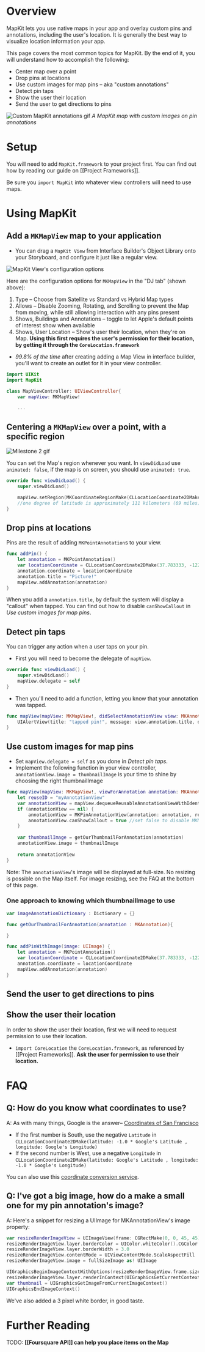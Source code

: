 # Overview

MapKit lets you use native maps in your app and overlay custom pins and annotations, including the user's location. It is generally the best way to visualize location information your app. 

This page covers the most common topics for MapKit. By the end of it, you will understand how to accomplish the following:
* Center map over a point
* Drop pins at locations
* Use custom images for map pins – aka "custom annotations"
* Detect pin taps
* Show the user their location
* Send the user to get directions to pins

![Custom MapKit annotations gif](http://i.imgur.com/WIwqNtn.gif)
*A MapKit map with custom images on pin annotations*

# Setup

You will need to add `MapKit.framework` to your project first. You can find out how by reading our guide on [[Project Frameworks]].

Be sure you `import MapKit` into whatever view controllers will need to use maps. 

# Using MapKit
## Add a `MKMapView` map to your application 

* You can drag a `MapKit View` from Interface Builder's Object Library onto your Storyboard, and configure it just like a regular view. 

![MapKit View's configuration options](http://i.imgur.com/MjOMcsu.png)

Here are the configuration options for `MKMapView` in the "DJ tab" (shown above):
1. Type – Choose from Satellite vs Standard vs Hybrid Map types
2. Allows – Disable Zooming, Rotating, and Scrolling to prevent the Map from moving, while still allowing interaction with any pins present
3. Shows, Buildings and Annotations – toggle to let Apple's default points of interest show when available 
4. Shows, User Location – Show's user their location, when they're on Map. **Using this first requires the user's permission for their location, by getting it through the `CoreLocation.framework`**

* *99.8% of the time* after creating adding a Map View in interface builder, you'll want to create an outlet for it in your view controller. 

```swift 
import UIKit
import MapKit

class MapViewController: UIViewController{
    var mapView: MKMapView!

    ...
```

## Centering a `MKMapView` over a point, with a specific region

![Milestone 2 gif](http://i.imgur.com/tro9qJv.gif)

You can set the Map's region whenever you want. In `viewDidLoad` use `animated: false`, if the map is on screen, you should use `animated: true`. 

```swift 
override func viewDidLoad() {
    super.viewDidLoad()

    mapView.setRegion(MKCoordinateRegionMake(CLLocationCoordinate2DMake(37.783333, -122.416667), MKCoordinateSpanMake(0.1, 0.1)), animated: false) 
    //one degree of latitude is approximately 111 kilometers (69 miles) at all times.
}
```

## Drop pins at locations

Pins are the result of adding `MKPointAnnotation`s to your view.

```swift 
func addPin() {
    let annotation = MKPointAnnotation()
    var locationCoordinate = CLLocationCoordinate2DMake(37.783333, -122.416667)
    annotation.coordinate = locationCoordinate
    annotation.title = "Picture!"
    mapView.addAnnotation(annotation)
}
```

When you add a `annotation.title`, by default the system will display a "callout" when tapped. You can find out how to disable `canShowCallout` in *Use custom images for map pins*.

## Detect pin taps

You can trigger any action when a user taps on your pin. 

* First you will need to become the delegate of `mapView`.
``` swift 
override func viewDidLoad() {
    super.viewDidLoad()
    mapView.delegate = self
}
```
* Then you'll need to add a function, letting you know that your annotation was tapped. 
```swift 
func mapView(mapView: MKMapView!, didSelectAnnotationView view: MKAnnotationView!) {
    UIAlertView(title: "tapped pin!", message: view.annotation.title, delegate: nil, cancelButtonTitle: "OK").show()
}
```

## Use custom images for map pins 

* Set `mapView.delegate = self` as you done in *Detect pin taps*.
* Implement the following function in your view controller, `annotationView.image = thumbnailImage` is your time to shine by choosing the right thumbnailImage

```swift
func mapView(mapView: MKMapView!, viewForAnnotation annotation: MKAnnotation!) -> MKAnnotationView! {
    let reuseID = "myAnnotationView"
    var annotationView = mapView.dequeueReusableAnnotationViewWithIdentifier(reuseID)
    if (annotationView == nil) {
        annotationView = MKPinAnnotationView(annotation: annotation, reuseIdentifier: reuseID)
        annotationView.canShowCallout = true //set false to disable MKMapView's automatic pop-up with title
    }
    
    var thumbnailImage = getOurThumbnailForAnnotation(annotation)
    annotationView.image = thumbnailImage 
 
    return annotationView
}
```

Note: The `annotationView`'s image will be displayed at full-size. No resizing is possible on the Map itself. For image resizing, see the FAQ at the bottom of this page.

### One approach to knowing which thumbnailImage to use

```swift
var imageAnnotationDictionary : Dictionary = {}

func getOurThumbnailForAnnotation(annotation : MKAnnotation){

}

func addPinWithImage(image: UIImage) {
    let annotation = MKPointAnnotation()
    var locationCoordinate = CLLocationCoordinate2DMake(37.783333, -122.416667)
    annotation.coordinate = locationCoordinate
    mapView.addAnnotation(annotation)
}
```

## Send the user to get directions to pins

## Show the user their location

In order to show the user their location, first we will need to request permission to use their location. 

* `import CoreLocation` the `CoreLocation.framework`, as referenced by [[Project Frameworks]].
**Ask the user for permission to use their location.**

# FAQ
## Q: How do you know what coordinates to use? 

A: As with many things, Google is the answer– [Coordinates of San Francisco](https://www.google.com/search?q=coordinates+of+san+francisco)
* If the first number is South, use the negative `Latitude` in  `CLLocationCoordinate2DMake(latitude: -1.0 * Google's Latitude , longitude: Google's Longitude)`
* If the second number is West, use a negative `Longitude` in  `CLLocationCoordinate2DMake(latitude: Google's Latitude , longitude: -1.0 * Google's Longitude)`

You can also use this [coordinate conversion service](http://www.latlong.net/convert-address-to-lat-long.html).

## Q: I've got a big image, how do a make a small one for my pin annotation's image?

A: Here's a snippet for resizing a UIImage for MKAnnotationView's image property:

```swift
var resizeRenderImageView = UIImageView(frame: CGRectMake(0, 0, 45, 45))
resizeRenderImageView.layer.borderColor = UIColor.whiteColor().CGColor
resizeRenderImageView.layer.borderWidth = 3.0
resizeRenderImageView.contentMode = UIViewContentMode.ScaleAspectFill
resizeRenderImageView.image = fullSizeImage as! UIImage

UIGraphicsBeginImageContextWithOptions(resizeRenderImageView.frame.size, false, 0.0) 
resizeRenderImageView.layer.renderInContext(UIGraphicsGetCurrentContext())
var thumbnail = UIGraphicsGetImageFromCurrentImageContext()
UIGraphicsEndImageContext()
```

We've also added a 3 pixel white border, in good taste. 

# Further Reading

TODO: **[[Foursquare API]] can help you place items on the Map**